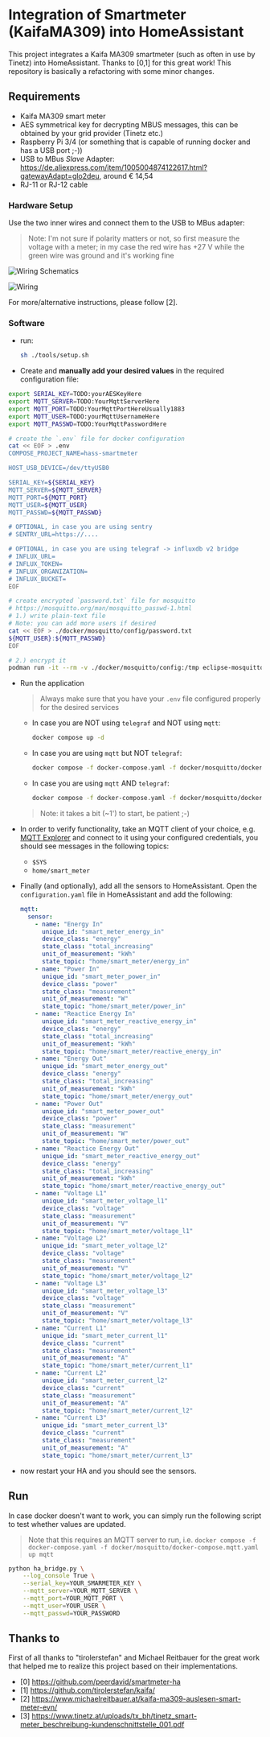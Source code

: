 # Integration of Smartmeter (KaifaMA309) into HomeAssistant

This project integrates a Kaifa MA309 smartmeter (such as often in use by Tinetz) into HomeAssistant.
Thanks to [0,1] for this great work! This repository is basically a refactoring with some minor changes.

## Requirements

* Kaifa MA309 smart meter
* AES symmetrical key for decrypting MBUS messages, this can be obtained by your grid provider (Tinetz etc.)
* Raspberry Pi 3/4 (or something that is capable of running docker and has a USB port ;-))
* USB to MBus *Slave* Adapter: <https://de.aliexpress.com/item/1005004874122617.html?gatewayAdapt=glo2deu>, around € 14,54
* RJ-11 or RJ-12 cable

### Hardware Setup

Use the two inner wires and connect them to the USB to MBus adapter:

> Note: I'm not sure if polarity matters or not, so first measure the voltage with a meter; in my case the red wire has +27 V while the green wire was ground and it's working fine

![Wiring Schematics](docs/wiring-schematic.drawio.svg)

![Wiring](docs/wiring.jpg)

For more/alternative instructions, please follow [2].

### Software

* run:

  ```bash
  sh ./tools/setup.sh
  ```

* Create and **manually add your desired values** in the required configuration file:

```bash
export SERIAL_KEY=TODO:yourAESKeyHere
export MQTT_SERVER=TODO:YourMqttServerHere
export MQTT_PORT=TODO:YourMqttPortHereUsually1883
export MQTT_USER=TODO:yourMqttUsernameHere
export MQTT_PASSWD=TODO:YourMqttPasswordHere

# create the `.env` file for docker configuration
cat << EOF > .env
COMPOSE_PROJECT_NAME=hass-smartmeter

HOST_USB_DEVICE=/dev/ttyUSB0

SERIAL_KEY=${SERIAL_KEY}
MQTT_SERVER=${MQTT_SERVER}
MQTT_PORT=${MQTT_PORT}
MQTT_USER=${MQTT_USER}
MQTT_PASSWD=${MQTT_PASSWD}

# OPTIONAL, in case you are using sentry
# SENTRY_URL=https://....

# OPTIONAL, in case you are using telegraf -> influxdb v2 bridge
# INFLUX_URL=
# INFLUX_TOKEN=
# INFLUX_ORGANIZATION=
# INFLUX_BUCKET=
EOF

# create encrypted `password.txt` file for mosquitto
# https://mosquitto.org/man/mosquitto_passwd-1.html
# 1.) write plain-text file
# Note: you can add more users if desired
cat << EOF > ./docker/mosquitto/config/password.txt
${MQTT_USER}:${MQTT_PASSWD}
EOF

# 2.) encrypt it
podman run -it --rm -v ./docker/mosquitto/config:/tmp eclipse-mosquitto:2 mosquitto_passwd -U /tmp/password.txt
```

* Run the application
  > Always make sure that you have your `.env` file configured properly for the desired services
  * In case you are NOT using `telegraf` and NOT using `mqtt`:

    ```bash
    docker compose up -d
    ```

  * In case you are using `mqtt` but NOT `telegraf`:

    ```bash
    docker compose -f docker-compose.yaml -f docker/mosquitto/docker-compose.mqtt.yaml up -d
    ```

  * In case you are using `mqtt` AND `telegraf`:

    ```bash
    docker compose -f docker-compose.yaml -f docker/mosquitto/docker-compose.mqtt.yaml -f docker/telegraf/docker-compose.telegraf.yaml up -d
    ```

  > Note: it takes a bit (~1') to start, be patient ;-)

* In order to verify functionality, take an MQTT client of your choice, e.g. [MQTT Explorer](http://mqtt-explorer.com/) and connect to it using your configured credentials, you should see messages in the following topics:
  * `$SYS`
  * `home/smart_meter`
* Finally (and optionally), add all the sensors to HomeAssistant. Open the `configuration.yaml` file in HomeAssistant and add the following:

  ```yaml
  mqtt:
    sensor:
      - name: "Energy In"
        unique_id: "smart_meter_energy_in"
        device_class: "energy"
        state_class: "total_increasing"
        unit_of_measurement: "kWh"
        state_topic: "home/smart_meter/energy_in"
      - name: "Power In"
        unique_id: "smart_meter_power_in"
        device_class: "power"
        state_class: "measurement"
        unit_of_measurement: "W"
        state_topic: "home/smart_meter/power_in"
      - name: "Reactice Energy In"
        unique_id: "smart_meter_reactive_energy_in"
        device_class: "energy"
        state_class: "total_increasing"
        unit_of_measurement: "kWh"
        state_topic: "home/smart_meter/reactive_energy_in"
      - name: "Energy Out"
        unique_id: "smart_meter_energy_out"
        device_class: "energy"
        state_class: "total_increasing"
        unit_of_measurement: "kWh"
        state_topic: "home/smart_meter/energy_out"
      - name: "Power Out"
        unique_id: "smart_meter_power_out"
        device_class: "power"
        state_class: "measurement"
        unit_of_measurement: "W"
        state_topic: "home/smart_meter/power_out"
      - name: "Reactice Energy Out"
        unique_id: "smart_meter_reactive_energy_out"
        device_class: "energy"
        state_class: "total_increasing"
        unit_of_measurement: "kWh"
        state_topic: "home/smart_meter/reactive_energy_out"
      - name: "Voltage L1"
        unique_id: "smart_meter_voltage_l1"
        device_class: "voltage"
        state_class: "measurement"
        unit_of_measurement: "V"
        state_topic: "home/smart_meter/voltage_l1"
      - name: "Voltage L2"
        unique_id: "smart_meter_voltage_l2"
        device_class: "voltage"
        state_class: "measurement"
        unit_of_measurement: "V"
        state_topic: "home/smart_meter/voltage_l2"
      - name: "Voltage L3"
        unique_id: "smart_meter_voltage_l3"
        device_class: "voltage"
        state_class: "measurement"
        unit_of_measurement: "V"
        state_topic: "home/smart_meter/voltage_l3"
      - name: "Current L1"
        unique_id: "smart_meter_current_l1"
        device_class: "current"
        state_class: "measurement"
        unit_of_measurement: "A"
        state_topic: "home/smart_meter/current_l1"
      - name: "Current L2"
        unique_id: "smart_meter_current_l2"
        device_class: "current"
        state_class: "measurement"
        unit_of_measurement: "A"
        state_topic: "home/smart_meter/current_l2"
      - name: "Current L3"
        unique_id: "smart_meter_current_l3"
        device_class: "current"
        state_class: "measurement"
        unit_of_measurement: "A"
        state_topic: "home/smart_meter/current_l3"
  ```

* now restart your HA and you should see the sensors.

## Run

In case docker doesn't want to work, you can simply run the following script to test whether values are updated.

> Note that this requires an MQTT server to run, i.e. `docker compose -f docker-compose.yaml -f docker/mosquitto/docker-compose.mqtt.yaml up mqtt`

```bash
python ha_bridge.py \
    --log_console True \
    --serial_key=YOUR_SMARMETER_KEY \
    --mqtt_server=YOUR_MQTT_SERVER \
    --mqtt_port=YOUR_MQTT_PORT \
    --mqtt_user=YOUR_USER \
    --mqtt_passwd=YOUR_PASSWORD
```

## Thanks to

First of all thanks to "tirolerstefan" and Michael Reitbauer for the great work that
helped me to realize this project based on their implementations.

* [0] <https://github.com/peerdavid/smartmeter-ha>
* [1] <https://github.com/tirolerstefan/kaifa/>
* [2] <https://www.michaelreitbauer.at/kaifa-ma309-auslesen-smart-meter-evn/>
* [3] <https://www.tinetz.at/uploads/tx_bh/tinetz_smart-meter_beschreibung-kundenschnittstelle_001.pdf>
